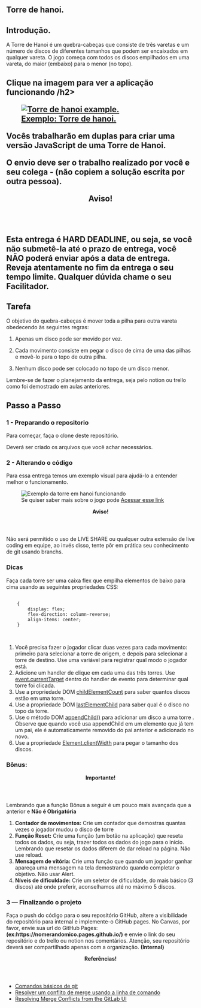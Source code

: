 <article>
        <h1>Torre de hanoi.</h1>
        <h2>Introdução.</h2>
        <p>A Torre de Hanoi é um quebra-cabeças que consiste de três varetas e um número de discos de diferentes tamanhos que podem ser encaixados em qualquer                vareta. O jogo começa com todos os discos empilhados em uma vareta, do maior (embaixo) para o menor (no topo).</p>
        <h2>
          <strong>Clique na imagem para ver a aplicação funcionando</strong>
        /h2>
        <figure>
          <a href = "https://lorenzomarques.github.io/m2-entrega-torre-de-hanoi-sprint-1a-LorenzoMarques/">
            <img
            src="https://kenzie-academy-brasil.gitlab.io/fullstack/frontend/modulo1/sprint4/img/torre-de-hanoi-example.png"
            alt="Torre de hanoi example."
            rel="noopener noreferrer"
          />
          <figcaption>Exemplo: Torre de hanoi.</figcaption>
          </a>
        </figure>
        <p>Vocês trabalharão em duplas para criar uma versão JavaScript de uma Torre de Hanoi.</p>
        <p>O envio deve ser o trabalho realizado por você e seu colega - (não copiem a solução escrita por outra pessoa).</p>
        <section class="hilightedContet hilightedContet--warning">
          <header>
            <strong>Aviso!</strong>
          </header>
          <p>
            Esta entrega é <strong>HARD DEADLINE</strong>, ou seja, se você não
            submetê-la até o prazo de entrega, você NÃO poderá enviar após a
            data de entrega. Reveja atentamente no fim da entrega o seu tempo
            limite. Qualquer dúvida chame o seu <strong>Facilitador</strong>.
          </p>
        </section>
        <h2>Tarefa</h2>
        <p>
          O objetivo do quebra-cabeças é mover toda a pilha para outra vareta
          obedecendo às seguintes regras:
        </p>
        <ol>
          <li>
            <p>Apenas um disco pode ser movido por vez.</p>
          </li>
          <li>
            <p>
              Cada movimento consiste em pegar o disco de cima de uma das pilhas
              e movê-lo para o topo de outra pilha.
            </p>
          </li>
          <li>
            <p>Nenhum disco pode ser colocado no topo de um disco menor.</p>
          </li>
        </ol>
        <p>Lembre-se de fazer o planejamento da entrega, seja pelo notion ou trello como foi demostrado em aulas anteriores.</p>
        <h2>Passo a Passo</h2>
        <h3>1 - Preparando o repositorio</h3>
      <p>
        Para começar, faça o clone deste repositório.
      </p>
      <p>Deverá ser criado os arquivos que você achar necessários.</p>
      <h3>2 - Alterando o código</h3>
      <p>
        Para essa entrega temos um exemplo visual para ajudá-lo a entender
        melhor o funcionamento.
      </p>
      <figure>
        <img
          src="https://media.giphy.com/media/rutTKcoKSCSYM/giphy.gif"
          alt="Exemplo da torre em hanoi funcionando"
        />
        <figcaption>
          Se quiser saber mais sobre o jogo pode
          <a
            href="https://pt.wikipedia.org/wiki/Torre_de_Han%C3%B3i"
            target="_blank"
            >Acessar esse link</a
          >
        </figcaption>
      </figure>
      <section class="hilightedContet hilightedContet--warning">
        <header><strong>Aviso!</strong></header>
        <p>
          Não será permitido o uso de LIVE SHARE ou qualquer outra extensão de
          live coding em equipe, ao invés disso, tente pôr em prática seu
          conhecimento de git usando branchs.
        </p>
      </section>
        <h3>Dicas</h3>
      <p>
        Faça cada torre ser uma caixa flex que empilha elementos de baixo para
        cima usando as seguintes propriedades CSS:
      </p>
      <pre>
                <code class="language-css hljs">
    {
        display: flex; 
        flex-direction: column-reverse; 
        align-items: center;
    }
                </code>
            </pre>
      <ol>
        <li>
          Você precisa fazer o jogador clicar duas vezes para cada movimento:
          primeiro para selecionar a torre de origem, e depois para selecionar a
          torre de destino. Use uma variável para registrar qual modo o jogador
          está.
        </li>
        <li>
          Adicione um handler de clique em cada uma das três torres. Use
          <a
            href="https://developer.mozilla.org/en-US/docs/Web/API/Event/currentTarget"
            target="_blank"
            rel="noopener noreferrer"
            >event.currentTarget</a
          >
          dentro do handler de evento para determinar qual torre foi clicada.
        </li>
        <li>
          Use a propriedade DOM
          <a
            href="https://developer.mozilla.org/en-US/docs/Web/API/Element/childElementCount"
            target="_blank"
            rel="noopener noreferrer"
          >
            childElementCount</a
          >
          para saber quantos discos estão em uma torre.
        </li>
        <li>
          Use a propriedade DOM
          <a
            href="https://developer.mozilla.org/en-US/docs/Web/API/Element/lastElementChild"
            target="_blank"
            rel="noopener noreferrer"
            >lastElementChild</a
          >
          para saber qual é o disco no topo da torre.
        </li>
        <li>
          Use o método DOM
          <a
            href="https://developer.mozilla.org/en-US/docs/Web/API/Node/appendChild"
            target="_blank"
            rel="noopener noreferrer"
            >appendChild()</a
          >
          para adicionar um disco a uma torre . Observe que quando você usa
          appendChild em um elemento que já tem um pai, ele é automaticamente
          removido do pai anterior e adicionado no novo.
        </li>
        <li>
          Use a propriedade
          <a
            href="https://developer.mozilla.org/en-US/docs/Web/API/Element/clientWidth"
            target="_blank"
            rel="noopener noreferrer"
            >Element.clientWidth</a
          >
          para pegar o tamanho dos discos.
        </li>
      </ol>
      <section>
        <h3>Bônus:</h3>
      <section class="hilightedContet">
        <header>
          <strong>Importante!</strong>
        </header>
        <p>
          Lembrando que a função Bônus a seguir é um pouco mais avançada que a
          anterior e <strong>Não é Obrigatória</strong>
        </p>
      </section>
      <ol>
        <li>
          <strong>Contador de movimentos:</strong> Crie um contador que
          demostras quantas vezes o jogador mudou o disco de torre
        </li>
        <li>
          <strong>Função Reset:</strong> Crie uma função (um botão na aplicação)
          que reseta todos os dados, ou seja, trazer todos os dados do jogo para
          o início. Lembrando que resetar os dados diferem de dar reload na
          página. Não use reload.
        </li>
        <li>
          <strong>Mensagem de vitória:</strong> Crie uma função que quando um
          jogador ganhar apareça uma mensagem na tela demostrando quando
          completar o objetivo. Não usar Alert.
        </li>
        <li>
          <strong>Níveis de dificuldade:</strong> Crie um seletor de
          dificuldade, do mais básico (3 discos) até onde preferir, aconselhamos
          até no máximo 5 discos.
        </li>
      </ol>
<h3>3 — Finalizando o projeto</h3>
      <p>
        Faça o push do código para o seu repositório GitHub, altere a
        visibilidade do repositório para internal e implemente-o GitHub pages.
        No Canvas, por favor, envie sua url do GitHub Pages:
        <strong>(ex:https://nomerandomico.pages.github.io/)</strong>
        e envie o link do seu repositório e do trello ou notion nos comentários.
        Atenção, seu repositório deverá ser compartilhado apenas com a
        organização.
        <strong>(Internal)</strong>
      </p>
      <section class="hilightedContet hilightedContet--references">
        <header>
          <strong>Referências!</strong>
        </header>
        <ul>
          <li>
            <a href="https://rogerdudler.github.io/git-guide/index.pt_BR.html"
              >Comandos básicos de git</a
            >
          </li>
          <li>
            <a
              href="https://docs.github.com/pt/free-pro-team@latest/github/collaborating-with-issues-and-pull-requests/resolving-a-merge-conflict-using-the-command-line"
              >Resolver um conflito de merge usando a linha de comando</a
            >
          </li>
          <li>
            <a
              href="https://about.gitlab.com/blog/2016/09/06/resolving-merge-conflicts-from-the-gitlab-ui/"
              >Resolving Merge Conflicts from the GitLab UI</a
            >
          </li>
        </ul>
      </section>
    </div>
